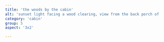 ```yaml
---
title: 'the woods by the cabin'
alt: 'sunset light facing a wood clearing, view from the back porch of a cabin'
category: 'cabin'
group: 5
aspect: '3x2'

---
```

